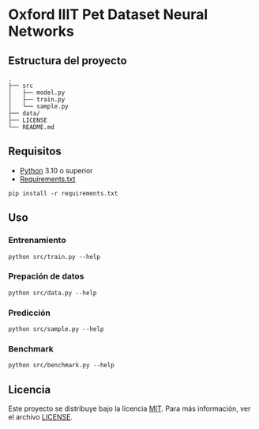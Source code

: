 # Oxford IIIT Pet Dataset Neural Networks

## Estructura del proyecto

```shell
.
├── src
│   ├── model.py
│   ├── train.py
│   └── sample.py
├── data/
├── LICENSE
└── README.md
```

## Requisitos

-   [Python](https://www.python.org/) 3.10 o superior
-   [Requirements.txt](requirements.txt)

```shell
pip install -r requirements.txt
```

## Uso

### Entrenamiento

```shell
python src/train.py --help
```

### Prepación de datos

```shell
python src/data.py --help
```

### Predicción

```shell
python src/sample.py --help
```

### Benchmark

```shell
python src/benchmark.py --help
```

## Licencia

Este proyecto se distribuye bajo la licencia [MIT](https://opensource.org/licenses/MIT). Para más información, ver el archivo [LICENSE](LICENSE).
